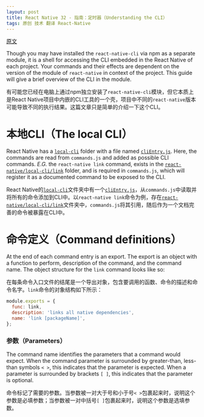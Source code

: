 ```yaml
---
layout: post
title: React Native 32 - 指南：定时器（Understanding the CLI）
tags: 原创 技术 翻译 React-Native
---
```


[原文](https://facebook.github.io/react-native/docs/understanding-cli.html)

Though you may have installed the `react-native-cli` via npm as a separate module, it is a shell for accessing the CLI embedded
in the React Native of each project. Your commands and their effects are dependent on the version of the module of `react-native`
in context of the project. This guide will give a brief overview of the CLI in the module.

有可能您已经在电脑上通过npm独立安装了`react-native-cli`模块，但它本质上是React Native项目中内嵌的CLI工具的一个壳，项目中不同的`react-native`版本可能导致不同的执行结果。这篇文章只是简单的介绍一下这个CLI。

# 本地CLI（The local CLI）

React Native has a [`local-cli`](https://github.com/facebook/react-native/tree/master/local-cli) folder with a file named
[`cliEntry.js`](https://github.com/facebook/react-native/blob/master/local-cli/cliEntry.js).  Here, the commands are read
from `commands.js` and added as possible CLI commands.  _E.G._ the `react-native link` command, exists in the
[`react-native/local-cli/link`](https://github.com/facebook/react-native/blob/master/local-cli/link/) folder, and is
required in `commands.js`, which will register it as a documented command to be exposed to the CLI.

React Native的[`local-cli`](https://github.com/facebook/react-native/tree/master/local-cli)文件夹中有一个[`cliEntry.js`](https://github.com/facebook/react-native/blob/master/local-cli/cliEntry.js)，从`commands.js`中读取并将所有的命令添加到CLI中。以`react-native link`命令为例，存在[`react-native/local-cli/link`](https://github.com/facebook/react-native/blob/master/local-cli/link/)文件夹中，`commands.js`将其引用，随后作为一个文档完善的命令被暴露在CLI中。

# 命令定义（Command definitions）

At the end of each command entry is an export.  The export is an object with a function to perform, description of the command, and the command name.  The object structure for the `link` command looks like so:

在每条命令入口文件的结尾是一个导出对象，包含要调用的函数、命令的描述和命令名字。`link`命令的对象结构如下所示：

```js
module.exports = {
  func: link,
  description: 'links all native dependencies',
  name: 'link [packageName]',
};
```

### 参数（Parameters）

The command name identifies the parameters that a command would expect.  When the command parameter is surrounded by greater-than, less-than symbols `< >`, this indicates that the parameter is expected.  When a parameter is surrounded by brackets `[ ]`, this indicates that the parameter is optional.

命令标记了需要的参数。当参数被一对大于号和小于号`< >`包裹起来时，说明这个参数是必填参数；当参数被一对中括号`[ ]`包裹起来时，说明这个参数是选填参数。
